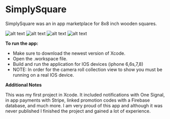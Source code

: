 # SimplySquare


SimplySquare was an in app marketplace for 8x8 inch wooden squares.

![alt text](https://image.ibb.co/iNwqsc/IMG_0902.jpg) ![alt text](https://image.ibb.co/gSygyH/IMG_0904.jpg)
![alt text](https://image.ibb.co/nzWOCc/IMG_0905.jpg) ![alt text](https://image.ibb.co/iXygyH/IMG_0906.jpg)


**To run the app:**

- Make sure to download the newest version of Xcode.
- Open the .workspace file.
- Build and run the application for IOS devices (iphone 6,6s,7,8)
- NOTE: In order for the camera roll collection view to show you must be running on a real IOS device.

**Additional Notes**

This was my first project in Xcode. It included notifications with One Signal, in app payments with Stripe, linked promotion codes with a Firebase database, and much more. I am very proud of this app and although it was never published I finished the project and gained a lot of experience.

